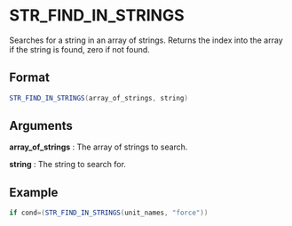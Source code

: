 # STR_FIND_IN_STRINGS
Searches for a string in an array of strings. Returns the index into the array if the string is found, zero if not found.
## Format
```java
STR_FIND_IN_STRINGS(array_of_strings, string)
```

## Arguments
 
**array_of_strings**
: The array of strings to search.

**string**
: The string to search for.

## Example
```java
if cond=(STR_FIND_IN_STRINGS(unit_names, "force"))
```